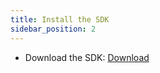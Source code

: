 ```yaml
---
title: Install the SDK
sidebar_position: 2
---
```



- Download the SDK: [Download](https://airsdk.harman.com/download) 
